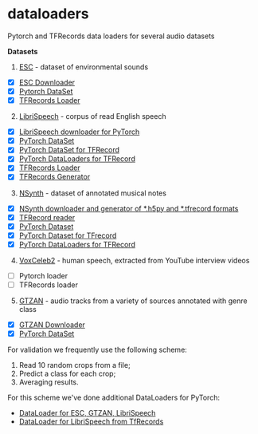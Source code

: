 # dataloaders
Pytorch and TFRecords data loaders for  several audio datasets

**Datasets**
1. [ESC](https://github.com/karoldvl/ESC-50) - dataset of environmental sounds
  - [x] [ESC Downloader](https://github.com/juliagusak/dataloaders/blob/master/esc/esc_gen.py)
  - [x] [Pytorch DataSet](https://github.com/juliagusak/dataloaders/blob/master/esc/pytorchloader/datasets/esc_dataset_scat.py)
  - [x] [TFRecords Loader](https://github.com/juliagusak/dataloaders/blob/master/esc/tfrecord/esc_reader.py)
  
2. [LibriSpeech](http://www.openslr.org/12/) - corpus of read English speech
  - [x] [LibriSpeech downloader for PyTorch](https://github.com/juliagusak/dataloaders/blob/master/librispeech/h5py_torch/librispeech_gen.py) 
  - [x] [PyTorch DataSet](https://github.com/juliagusak/dataloaders/blob/master/librispeech/h5py_torch/h5py_dataset.py)
  - [x] [PyTorch DataSet for TFRecord](https://github.com/juliagusak/dataloaders/blob/master/librispeech/tfrecord/librispeech_reader.py)
  - [x] [PyTorch DataLoaders for TFRecord](https://github.com/juliagusak/dataloaders/blob/master/librispeech/tfrecord/tfrecord_dataloader.py)
  - [x] [TFRecords Loader](https://github.com/juliagusak/dataloaders/blob/master/librispeech/tfrecord/tfrecord_reader.py)
  - [x] [TFRecords Generator](https://github.com/juliagusak/dataloaders/blob/master/librispeech/tfrecord/librispeech_to_tfrecords.py)
3. [NSynth](https://magenta.tensorflow.org/datasets/nsynth) - dataset of annotated musical notes
  - [x] [NSynth downloader and generator of *.h5py and *.tfrecord formats](https://github.com/juliagusak/dataloaders/blob/master/nsynth/nsynth_gen.py)
  - [x] [TFRecord reader](https://github.com/juliagusak/dataloaders/blob/master/nsynth/tfrecord/nsynth_reader.py)
  - [x] [PyTorch Dataset](https://github.com/juliagusak/dataloaders/blob/master/nsynth/torch_readers/dataset_h5py.py)
  - [x] [PyTorch Dataset for TFrecord](https://github.com/juliagusak/dataloaders/blob/master/nsynth/torch_readers/dataset_tfrecord.py)
  - [x] [PyTorch DataLoaders for TFRecord](https://github.com/juliagusak/dataloaders/blob/master/nsynth/torch_readers/dataloader_tfrecord.py)
4. [VoxCeleb2](http://www.robots.ox.ac.uk/~vgg/data/voxceleb/) - human speech, extracted from YouTube interview videos
  - [ ] Pytorch loader
  - [ ] TFRecords loader
5. [GTZAN](http://marsyasweb.appspot.com/download/data_sets/) - audio tracks from a variety of sources annotated with genre class
  - [x] [GTZAN Downloader](https://github.com/juliagusak/dataloaders/blob/master/GTZAN/gtzan_dataset.py)
  - [x] [PyTorch DataSet](https://github.com/juliagusak/dataloaders/blob/master/GTZAN/torch/gtzan_dataset.py)
  
For validation we frequently use the following scheme: 
1. Read 10 random crops from a file;
2. Predict a class for each crop;
3. Averaging results.

For this scheme we've done additional DataLoaders for PyTorch:

  - [DataLoader for ESC, GTZAN, LibriSpeech](https://github.com/juliagusak/dataloaders/blob/master/mics/data_loader.py)
  - [DataLoader for LibriSpeech from TfRecords](https://github.com/juliagusak/dataloaders/blob/master/librispeech/tfrecord_dataloader.py)  

